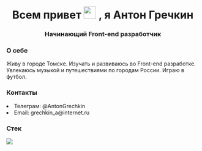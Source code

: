 <h1 align="center">Всем привет <img src="https://github.com/blackcater/blackcater/raw/main/images/Hi.gif" height="32"/> , я Антон Гречкин </h1>
<h3 align="center">Начинающий Front-end разработчик</h3>
<h3>О себе</h3>
<p> Живу в городе Томске. Изучать и развиваюсь во Front-end разработке. Увлекаюсь музыкой и путешествиями по городам России. Играю в футбол. </p>
<h3>Контакты</h3>
<li>Телеграм: @AntonGrechkin</li>
<li>Email: grechkin_a@internet.ru</li>
<h3>Стек</h3>
<img src='https://img.shields.io/badge/react-%2320232a.svg?style=for-the-badge&logo=react&logoColor=%2361DAFB'>
<img scr='https://img.shields.io/badge/javascript-%23323330.svg?style=for-the-badge&logo=javascript&logoColor=%23F7DF1E'>
<img scr='https://img.shields.io/badge/html5-%23E34F26.svg?style=for-the-badge&logo=html5&logoColor=white'>
<img scr='https://img.shields.io/badge/Postman-FF6C37?style=for-the-badge&logo=postman&logoColor=white'>
<img scr='https://img.shields.io/badge/Babel-F9DC3e?style=for-the-badge&logo=babel&logoColor=black'>
<img scr='https://img.shields.io/badge/webpack-%238DD6F9.svg?style=for-the-badge&logo=webpack&logoColor=black'>
<img scr='https://img.shields.io/badge/MongoDB-%234ea94b.svg?style=for-the-badge&logo=mongodb&logoColor=white'>
<img scr='https://img.shields.io/badge/github%20pages-121013?style=for-the-badge&logo=github&logoColor=white'>
<img scr='https://img.shields.io/badge/css3-%231572B6.svg?style=for-the-badge&logo=css3&logoColor=white'>
<img scr='https://img.shields.io/badge/figma-%23F24E1E.svg?style=for-the-badge&logo=figma&logoColor=white'>
